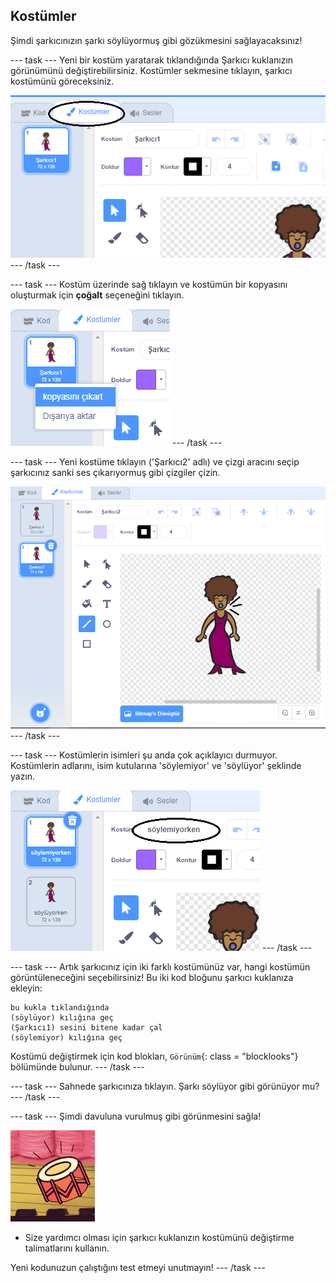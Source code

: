 ## Kostümler

Şimdi şarkıcınızın şarkı söylüyormuş gibi gözükmesini sağlayacaksınız!

\--- task \--- Yeni bir kostüm yaratarak tıklandığında Şarkıcı kuklanızın görünümünü değiştirebilirsiniz. Kostümler sekmesine tıklayın, şarkıcı kostümünü göreceksiniz.

![ekran görüntüsü](images/band-singer-costume-annotated.png) \--- /task \---

\--- task \--- Kostüm üzerinde sağ tıklayın ve kostümün bir kopyasını oluşturmak için **çoğalt** seçeneğini tıklayın.

![ekran görüntüsü](images/band-singer-duplicate.png) \--- /task \---

\--- task \--- Yeni kostüme tıklayın ('Şarkıcı2' adlı) ve çizgi aracını seçip şarkıcınız sanki ses çıkarıyormuş gibi çizgiler çizin.

![ekran görüntüsü](images/band-singer-click.png) \--- /task \---

\--- task \--- Kostümlerin isimleri şu anda çok açıklayıcı durmuyor. Kostümlerin adlarını, isim kutularına 'söylemiyor' ve 'söylüyor' şeklinde yazın.

![ekran görüntüsü](images/band-singer-name-annotated.png) \--- /task \---

\--- task \--- Artık şarkıcınız için iki farklı kostümünüz var, hangi kostümün görüntüleneceğini seçebilirsiniz! Bu iki kod bloğunu şarkıcı kuklanıza ekleyin:

```blocks3
bu kukla tıklandığında
(söylüyor) kılığına geç
(Şarkıcı1) sesini bitene kadar çal
(söylemiyor) kılığına geç
```

Kostümü değiştirmek için kod blokları, `Görünüm`{: class = "blocklooks"} bölümünde bulunur. \--- /task \---

\--- task \--- Sahnede şarkıcınıza tıklayın. Şarkı söylüyor gibi görünüyor mu? \--- /task \---

\--- task \--- Şimdi davuluna vurulmuş gibi görünmesini sağla!

![ekran görüntüsü](images/band-drum-final.png)

- Size yardımcı olması için şarkıcı kuklanızın kostümünü değiştirme talimatlarını kullanın.

Yeni kodunuzun çalıştığını test etmeyi unutmayın! \--- /task \---